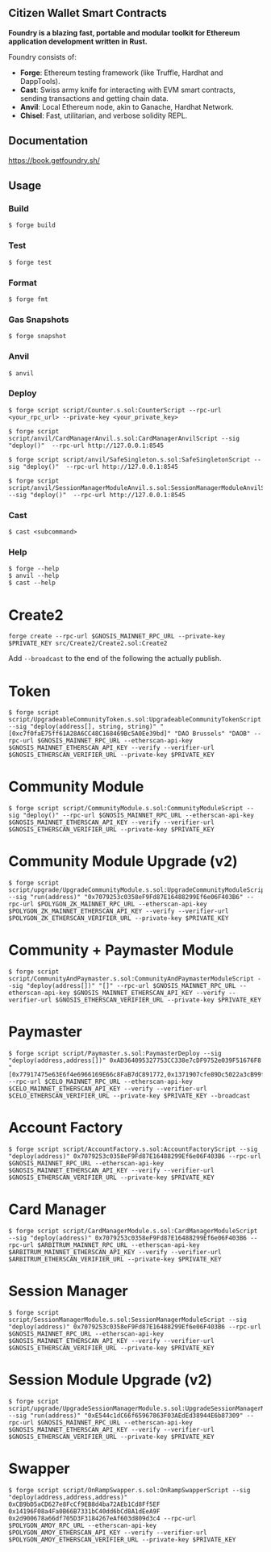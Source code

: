 ## Citizen Wallet Smart Contracts

**Foundry is a blazing fast, portable and modular toolkit for Ethereum application development written in Rust.**

Foundry consists of:

-   **Forge**: Ethereum testing framework (like Truffle, Hardhat and DappTools).
-   **Cast**: Swiss army knife for interacting with EVM smart contracts, sending transactions and getting chain data.
-   **Anvil**: Local Ethereum node, akin to Ganache, Hardhat Network.
-   **Chisel**: Fast, utilitarian, and verbose solidity REPL.

## Documentation

https://book.getfoundry.sh/

## Usage

### Build

```shell
$ forge build
```

### Test

```shell
$ forge test
```

### Format

```shell
$ forge fmt
```

### Gas Snapshots

```shell
$ forge snapshot
```

### Anvil

```shell
$ anvil
```

### Deploy

```shell
$ forge script script/Counter.s.sol:CounterScript --rpc-url <your_rpc_url> --private-key <your_private_key>

$ forge script script/anvil/CardManagerAnvil.s.sol:CardManagerAnvilScript --sig "deploy()"  --rpc-url http://127.0.0.1:8545

$ forge script script/anvil/SafeSingleton.s.sol:SafeSingletonScript --sig "deploy()"  --rpc-url http://127.0.0.1:8545

$ forge script script/anvil/SessionManagerModuleAnvil.s.sol:SessionManagerModuleAnvilScript --sig "deploy()"  --rpc-url http://127.0.0.1:8545
```

### Cast

```shell
$ cast <subcommand>
```

### Help

```shell
$ forge --help
$ anvil --help
$ cast --help
```

# Create2

```shell
forge create --rpc-url $GNOSIS_MAINNET_RPC_URL --private-key $PRIVATE_KEY src/Create2/Create2.sol:Create2
```

Add `--broadcast` to the end of the following the actually publish.

# Token
```shell
$ forge script script/UpgradeableCommunityToken.s.sol:UpgradeableCommunityTokenScript --sig "deploy(address[], string, string)" "[0xc7f0faE75ff61A28A6CC48C168469Bc5A0Ee39bd]" "DAO Brussels" "DAOB" --rpc-url $GNOSIS_MAINNET_RPC_URL --etherscan-api-key $GNOSIS_MAINNET_ETHERSCAN_API_KEY --verify --verifier-url $GNOSIS_ETHERSCAN_VERIFIER_URL --private-key $PRIVATE_KEY 
```

# Community Module
```shell
$ forge script script/CommunityModule.s.sol:CommunityModuleScript --sig "deploy()" --rpc-url $GNOSIS_MAINNET_RPC_URL --etherscan-api-key $GNOSIS_MAINNET_ETHERSCAN_API_KEY --verify --verifier-url $GNOSIS_ETHERSCAN_VERIFIER_URL --private-key $PRIVATE_KEY 
```

# Community Module Upgrade (v2)
```shell
$ forge script script/upgrade/UpgradeCommunityModule.s.sol:UpgradeCommunityModuleScript --sig "run(address)" "0x7079253c0358eF9Fd87E16488299Ef6e06F403B6" --rpc-url $POLYGON_ZK_MAINNET_RPC_URL --etherscan-api-key $POLYGON_ZK_MAINNET_ETHERSCAN_API_KEY --verify --verifier-url $POLYGON_ZK_ETHERSCAN_VERIFIER_URL --private-key $PRIVATE_KEY 
```

# Community + Paymaster Module
```shell
$ forge script script/CommunityAndPaymaster.s.sol:CommunityAndPaymasterModuleScript --sig "deploy(address[])" "[]" --rpc-url $GNOSIS_MAINNET_RPC_URL --etherscan-api-key $GNOSIS_MAINNET_ETHERSCAN_API_KEY --verify --verifier-url $GNOSIS_ETHERSCAN_VERIFIER_URL --private-key $PRIVATE_KEY 
```

# Paymaster
```shell
$ forge script script/Paymaster.s.sol:PaymasterDeploy --sig "deploy(address,address[])" 0xAD364095327753CC338e7cDF9752e039F51676F8 "[0x77917475e63E6f4e6966169E66c8FaB7dC891772,0x1371907cfe89Dc5022a3cB99ffBc4d7430f760cE,0xBA861e2DABd8316cf11Ae7CdA101d110CF581f28]" --rpc-url $CELO_MAINNET_RPC_URL --etherscan-api-key $CELO_MAINNET_ETHERSCAN_API_KEY --verify --verifier-url $CELO_ETHERSCAN_VERIFIER_URL --private-key $PRIVATE_KEY --broadcast
```

# Account Factory
```shell
$ forge script script/AccountFactory.s.sol:AccountFactoryScript --sig "deploy(address)" 0x7079253c0358eF9Fd87E16488299Ef6e06F403B6 --rpc-url $GNOSIS_MAINNET_RPC_URL --etherscan-api-key $GNOSIS_MAINNET_ETHERSCAN_API_KEY --verify --verifier-url $GNOSIS_ETHERSCAN_VERIFIER_URL --private-key $PRIVATE_KEY 
```

# Card Manager
```shell
$ forge script script/CardManagerModule.s.sol:CardManagerModuleScript --sig "deploy(address)" 0x7079253c0358eF9Fd87E16488299Ef6e06F403B6 --rpc-url $ARBITRUM_MAINNET_RPC_URL --etherscan-api-key $ARBITRUM_MAINNET_ETHERSCAN_API_KEY --verify --verifier-url $ARBITRUM_ETHERSCAN_VERIFIER_URL --private-key $PRIVATE_KEY 
```

# Session Manager
```shell
$ forge script script/SessionManagerModule.s.sol:SessionManagerModuleScript --sig "deploy(address)" 0x7079253c0358eF9Fd87E16488299Ef6e06F403B6 --rpc-url $GNOSIS_MAINNET_RPC_URL --etherscan-api-key $GNOSIS_MAINNET_ETHERSCAN_API_KEY --verify --verifier-url $GNOSIS_ETHERSCAN_VERIFIER_URL --private-key $PRIVATE_KEY 
```

# Session Module Upgrade (v2)
```shell
$ forge script script/upgrade/UpgradeSessionManagerModule.s.sol:UpgradeSessionManagerModuleScript --sig "run(address)" "0xE544c1dC66f65967863F03AEdEd38944E6b87309" --rpc-url $GNOSIS_MAINNET_RPC_URL --etherscan-api-key $GNOSIS_MAINNET_ETHERSCAN_API_KEY --verify --verifier-url $GNOSIS_ETHERSCAN_VERIFIER_URL --private-key $PRIVATE_KEY 
```

# Swapper
```shell
$ forge script script/OnRampSwapper.s.sol:OnRampSwapperScript --sig "deploy(address,address,address)" 0xCB9bD5aCD627e8FcCf9EB8d4ba72AEb1Cd8Ff5EF 0x14196F08a4Fa0B66B7331bC40dd6bCd8A1dEeA9F 0x2d900678a66df705D3F3184267eAf603d809d3c4 --rpc-url $POLYGON_AMOY_RPC_URL --etherscan-api-key $POLYGON_AMOY_ETHERSCAN_API_KEY --verify --verifier-url $POLYGON_AMOY_ETHERSCAN_VERIFIER_URL --private-key $PRIVATE_KEY 
```